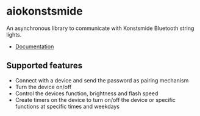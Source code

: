 # aiokonstsmide

An asynchronous library to communicate with Konstsmide Bluetooth string lights.

- [Documentation](https://philw07.github.io/aiokonstsmide/aiokonstsmide.html)

## Supported features

- Connect with a device and send the password as pairing mechanism
- Turn the device on/off
- Control the devices function, brightness and flash speed
- Create timers on the device to turn on/off the device or specific functions at specific times and weekdays
